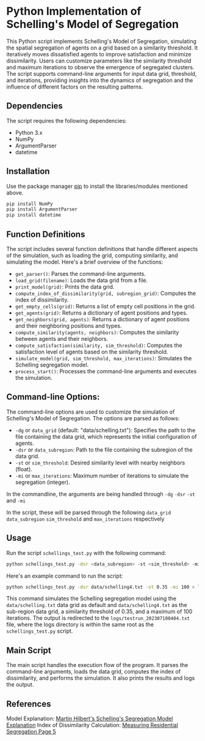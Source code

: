 # Python Implementation of Schelling's Model of Segregation

This Python script implements Schelling's Model of Segregation, simulating the spatial segregation of agents on a grid based on a similarity threshold. It iteratively moves dissatisfied agents to improve satisfaction and minimize dissimilarity. Users can customize parameters like the similarity threshold and maximum iterations to observe the emergence of segregated clusters. The script supports command-line arguments for input data grid, threshold, and iterations, providing insights into the dynamics of segregation and the influence of different factors on the resulting patterns.


## Dependencies

The script requires the following dependencies:
- Python 3.x
- NumPy
- ArgumentParser
- datetime


## Installation

Use the package manager [pip](https://pip.pypa.io/en/stable/) to install the libraries/modules mentioned above.

```bash
pip install NumPy
pip install ArgumentParser
pip install datetime
```


## Function Definitions

The script includes several function definitions that handle different aspects of the simulation, such as loading the grid, computing similarity, and simulating the model. Here's a brief overview of the functions:
- `get_parser()`: Parses the command-line arguments.
- `load_grid(filename)`: Loads the data grid from a file.
- `print_model(grid)`: Prints the data grid.
- `compute_index_of_dissimilarity(grid, subregion_grid)`: Computes the index of dissimilarity.
- `get_empty_cells(grid)`: Returns a list of empty cell positions in the grid.
- `get_agents(grid)`: Returns a dictionary of agent positions and types.
- `get_neighbors(grid, agents)`: Returns a dictionary of agent positions and their neighboring positions and types.
- `compute_similarity(agents, neighbors)`: Computes the similarity between agents and their neighbors.
- `compute_satisfaction(similarity, sim_threshold)`: Computes the satisfaction level of agents based on the similarity threshold.
- `simulate_model(grid, sim_threshold, max_iterations)`: Simulates the Schelling segregation model.
- `process_start()`: Processes the command-line arguments and executes the simulation.


## Command-line Options:

The command-line options are used to customize the simulation of Schelling's Model of Segregation. The options are parsed as follows:

- `-dg` or `data_grid` (default: "data/schelling.txt"): Specifies the path to the file containing the data grid, which represents the initial configuration of agents.
- `-dsr` or `data_subregion`: Path to the file containing the subregion of the data grid.
- `-st` or `sim_threshold`: Desired similarity level with nearby neighbors (float).
- `-mi` or `max_iterations`: Maximum number of iterations to simulate the segregation (integer).

In the commandline, the arguments are being handled through `-dg` `-dsr` `-st` and `-mi`

In the script, these will be parsed through the following `data_grid` `data_subregion` `sim_threshold` and `max_iterations` respectively


## Usage

Run the script `schellings_test.py` with the following command:

```bash
python schellings_test.py -dsr <data_subregion> -st <sim_threshold> -mi <max_iterations>
```
Here's an example command to run the script:
```bash
python schellings_test.py -dsr data/schelling4.txt -st 0.35 -mi 100 > logs/testrun_202307100404.txt
```
This command simulates the Schelling segregation model using the `data/schelling.txt` data grid as default and `data/schelling4.txt` as the sub-region data grid, a similarity threshold of 0.35, and a maximum of 100 iterations. The output is redirected to the `logs/testrun_202307100404.txt` file, where the logs directory is within the same root as the `schellings_test.py` script.


## Main Script
The main script handles the execution flow of the program. It parses the command-line arguments, loads the data grid, computes the index of dissimilarity, and performs the simulation. It also prints the results and logs the output.


## References
Model Explanation: [Martin Hilbert's Schelling's Segregation Model Explanation](https://www.youtube.com/watch?v=AZlWOykGzYg)
Index of Dissimilarity Calculation: [Measuring Residential Segregation Page 5](https://economics.yale.edu/sites/default/files/segregation-measures_03-24-14.pdf)
